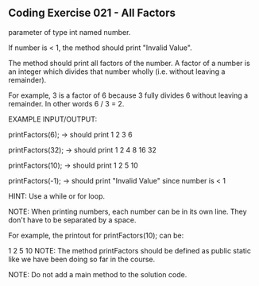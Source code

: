 ## Coding Exercise 021 - All Factors

parameter of type int named number. 

If number is < 1, the method should print "Invalid Value".

The method should print all factors of the number. A factor of a number is an integer which divides that number wholly (i.e. without leaving a remainder).

For example, 3 is a factor of 6 because 3 fully divides 6 without leaving a remainder. In other words 6 / 3 = 2.



EXAMPLE INPUT/OUTPUT:

printFactors(6); → should print 1 2 3 6

printFactors(32); → should print 1 2 4 8 16 32

printFactors(10); → should print 1 2 5 10

printFactors(-1); → should print "Invalid Value" since number is < 1



HINT: Use a while or for loop.



NOTE: When printing numbers, each number can be in its own line. They don't have to be separated by a space.

For example, the printout for printFactors(10); can be:

1
2
5
10
NOTE: The method printFactors​ should be defined as public static like we have been doing so far in the course.

NOTE: Do not add a main method to the solution code.